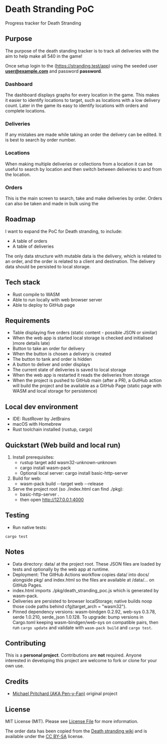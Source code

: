 # Death Stranding PoC

Progress tracker for Death Stranding

## Purpose

The purpose of the death standing tracker is to track all deliveries with the aim to help make all 540 in the game!

Once setup login to the (https://stranding.test/app) using the seeded user **user@example.com** and password
**password**.

### Dashboard

The dashboard displays graphs for every location in the game. This makes it easier to identify locations to target, such
as locations with a low delivery count. Later in the game its easy to identify locations with orders and complete
locations.

### Deliveries

If any mistakes are made while taking an order the delivery can be edited. It is best to search by order number.

### Locations

When making multiple deliveries or collections from a location it can be useful to search by location and then switch
between deliveries to and from the location.

### Orders

This is the main screen to search, take and make deliveries by order. Orders can also be taken and made in bulk using the

## Roadmap

I want to expand the PoC for Death stranding, to include:

- A table of orders
- A table of deliveries

The only data structure with mutable data is the delivery, which is related to an order, and the order is related to a
client and destination. The delivery data should be persisted to local storage.

## Tech stack

- Rust compile to WASM
- Able to run locally with web browser server
- Able to deploy to GitHub page

## Requirements

- Table displaying five orders (static content - possible JSON or similar)
- When the web app is started local storage is checked and initialised )more details late)
- Button to take an order for delivery
- When the button is chosen a delivery is created
- The button to tank and order is hidden
- A button to deliver and order displays
- The current state of deliveries is saved to local storage
- When the web app is restarted it reads the deliveries from storage
- When the project is pushed to GitHub main (after a PR), a GutHub action will build the project and be available as a
  GitHub Page (static page with WASM and local storage for persistence)

## Local dev environment

- IDE: RustRover by JetBrains
- macOS with Homebrew
- Rust toolchain installed (rustup, cargo)

## Quickstart (Web build and local run)

1. Install prerequisites:
   - rustup target add wasm32-unknown-unknown
   - cargo install wasm-pack
   - Optional local server: cargo install basic-http-server
2. Build for web:
   - wasm-pack build --target web --release
3. Serve the project root (so ./index.html can find ./pkg):
   - basic-http-server .
   - then open http://127.0.0.1:4000

## Testing

- Run native tests: 

```shell
cargo test
```

## Notes

- Data directory: data/ at the project root. These JSON files are loaded by tests and optionally by the web app at runtime.
- Deployment: The GitHub Actions workflow copies data/ into docs/ alongside pkg/ and index.html so the files are available at /data/... on GitHub Pages.
- index.html imports ./pkg/death_stranding_poc.js which is generated by wasm-pack.
- Deliveries are persisted to browser localStorage; native builds noop those code paths behind cfg(target_arch = "wasm32").
- Pinned dependency versions: wasm-bindgen 0.2.92, web-sys 0.3.78, serde 1.0.210, serde_json 1.0.128. To upgrade: bump versions in Cargo.toml keeping wasm-bindgen/web-sys on compatible pairs, then run `cargo update` and validate with `wasm-pack build` and `cargo test`.

## Contributing

This is a **personal project**. Contributions are **not** required. Anyone interested in developing this project are
welcome to fork or clone for your own use.

## Credits

- [Michael Pritchard \(AKA Pen-y-Fan\)](https://github.com/pen-y-fan) original project

## License

MIT License (MIT). Please see [License File](LICENSE.md) for more information.

The order data has been copied from
the [Death stranding wiki](https://deathstranding.fandom.com/wiki/Orders) and is available under
the [CC BY-SA](https://www.fandom.com/licensing) license.  
